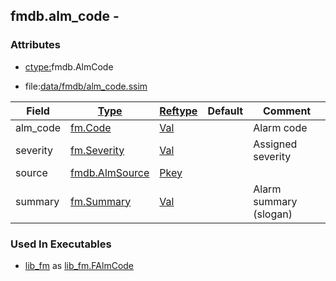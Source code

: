 ## fmdb.alm_code -


### Attributes
<a href="#attributes"></a>
<!-- dev.mdmark  mdmark:MDSECTION  state:BEG_AUTO  param:Attributes -->
* [ctype:](/txt/ssimdb/dmmeta/ctype.md)fmdb.AlmCode

* file:[data/fmdb/alm_code.ssim](/data/fmdb/alm_code.ssim)

|Field|[Type](/txt/ssimdb/dmmeta/ctype.md)|[Reftype](/txt/ssimdb/dmmeta/reftype.md)|Default|Comment|
|---|---|---|---|---|
|alm_code|[fm.Code](/txt/protocol/fm/README.md#fm-code)|[Val](/txt/exe/amc/reftypes.md#val)||Alarm code|
|severity|[fm.Severity](/txt/protocol/fm/README.md#fm-severity)|[Val](/txt/exe/amc/reftypes.md#val)||Assigned severity|
|source|[fmdb.AlmSource](/txt/ssimdb/fmdb/alm_source.md)|[Pkey](/txt/exe/amc/reftypes.md#pkey)|||
|summary|[fm.Summary](/txt/protocol/fm/README.md#fm-summary)|[Val](/txt/exe/amc/reftypes.md#val)||Alarm summary (slogan)|

<!-- dev.mdmark  mdmark:MDSECTION  state:END_AUTO  param:Attributes -->

### Used In Executables
<a href="#used-in-executables"></a>
<!-- dev.mdmark  mdmark:MDSECTION  state:BEG_AUTO  param:ImdbUses -->

* [lib_fm](/txt/lib/lib_fm/README.md) as [lib_fm.FAlmCode](/txt/lib/lib_fm/README.md#lib_fm-falmcode)

<!-- dev.mdmark  mdmark:MDSECTION  state:END_AUTO  param:ImdbUses -->


